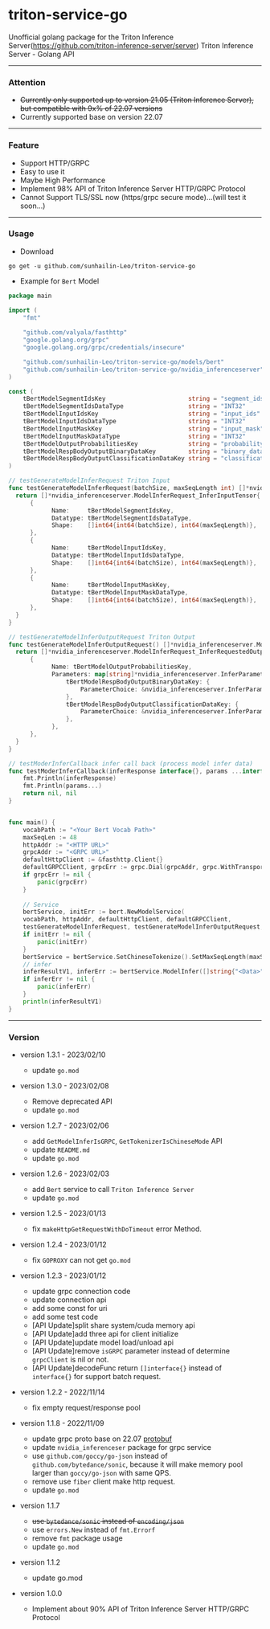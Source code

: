 # triton-service-go
Unofficial golang package for the Triton Inference Server(https://github.com/triton-inference-server/server)
Triton Inference Server - Golang API

---

### Attention

* ~~Currently only supported up to version 21.05 (Triton Inference Server), but compatible with 9x% of 22.07 versions~~
* Currently supported base on version 22.07

---

### Feature

* Support HTTP/GRPC
* Easy to use it
* Maybe High Performance
* Implement 98% API of Triton Inference Server HTTP/GRPC Protocol
* Cannot Support TLS/SSL now (https/grpc secure mode)...(will test it soon...)

--- 

### Usage

* Download
```shell
go get -u github.com/sunhailin-Leo/triton-service-go
```

* Example for `Bert` Model
```go
package main

import (
    "fmt"
	
    "github.com/valyala/fasthttp"
    "google.golang.org/grpc"
    "google.golang.org/grpc/credentials/insecure"

    "github.com/sunhailin-Leo/triton-service-go/models/bert"
    "github.com/sunhailin-Leo/triton-service-go/nvidia_inferenceserver"
)

const (
    tBertModelSegmentIdsKey                       string = "segment_ids"
    tBertModelSegmentIdsDataType                  string = "INT32"
    tBertModelInputIdsKey                         string = "input_ids"
    tBertModelInputIdsDataType                    string = "INT32"
    tBertModelInputMaskKey                        string = "input_mask"
    tBertModelInputMaskDataType                   string = "INT32"
    tBertModelOutputProbabilitiesKey              string = "probability"
    tBertModelRespBodyOutputBinaryDataKey         string = "binary_data"
    tBertModelRespBodyOutputClassificationDataKey string = "classification"
)

// testGenerateModelInferRequest Triton Input
func testGenerateModelInferRequest(batchSize, maxSeqLength int) []*nvidia_inferenceserver.ModelInferRequest_InferInputTensor {
  return []*nvidia_inferenceserver.ModelInferRequest_InferInputTensor{
      {
            Name:     tBertModelSegmentIdsKey,
            Datatype: tBertModelSegmentIdsDataType,
            Shape:    []int64{int64(batchSize), int64(maxSeqLength)},
      },
      {
            Name:     tBertModelInputIdsKey,
            Datatype: tBertModelInputIdsDataType,
            Shape:    []int64{int64(batchSize), int64(maxSeqLength)},
      },
      {
            Name:     tBertModelInputMaskKey,
            Datatype: tBertModelInputMaskDataType,
            Shape:    []int64{int64(batchSize), int64(maxSeqLength)},
      },
  }
}

// testGenerateModelInferOutputRequest Triton Output
func testGenerateModelInferOutputRequest() []*nvidia_inferenceserver.ModelInferRequest_InferRequestedOutputTensor {
  return []*nvidia_inferenceserver.ModelInferRequest_InferRequestedOutputTensor{
	  {
            Name: tBertModelOutputProbabilitiesKey,
            Parameters: map[string]*nvidia_inferenceserver.InferParameter{
                tBertModelRespBodyOutputBinaryDataKey: {
                    ParameterChoice: &nvidia_inferenceserver.InferParameter_BoolParam{BoolParam: false},
                },
                tBertModelRespBodyOutputClassificationDataKey: {
                    ParameterChoice: &nvidia_inferenceserver.InferParameter_Int64Param{Int64Param: 1},
                },
            },
	  },
  }
}

// testModerInferCallback infer call back (process model infer data)
func testModerInferCallback(inferResponse interface{}, params ...interface{}) ([]interface{}, error) {
    fmt.Println(inferResponse)
    fmt.Println(params...)
    return nil, nil
}


func main() {
    vocabPath := "<Your Bert Vocab Path>"
    maxSeqLen := 48
    httpAddr := "<HTTP URL>"
    grpcAddr := "<GRPC URL>"
    defaultHttpClient := &fasthttp.Client{}
    defaultGRPCClient, grpcErr := grpc.Dial(grpcAddr, grpc.WithTransportCredentials(insecure.NewCredentials()))
    if grpcErr != nil {
        panic(grpcErr)
    }
    
    // Service
    bertService, initErr := bert.NewModelService(
    vocabPath, httpAddr, defaultHttpClient, defaultGRPCClient,
    testGenerateModelInferRequest, testGenerateModelInferOutputRequest, testModerInferCallback)
    if initErr != nil {
        panic(initErr)
    }
    bertService = bertService.SetChineseTokenize().SetMaxSeqLength(maxSeqLen)
    // infer
    inferResultV1, inferErr := bertService.ModelInfer([]string{"<Data>"}, "<Model Name>", "<Model Version>", 1*time.Second)
    if inferErr != nil {
        panic(inferErr)
    }
    println(inferResultV1)
}

```

---

### Version

* version 1.3.1 - 2023/02/10
  * update `go.mod`

* version 1.3.0 - 2023/02/08
  * Remove deprecated API
  * update `go.mod`

* version 1.2.7 - 2023/02/06
  * add `GetModelInferIsGRPC`, `GetTokenizerIsChineseMode` API
  * update `README.md`
  * update `go.mod`

* version 1.2.6 - 2023/02/03
  * add `Bert` service to call `Triton Inference Server`
  * update `go.mod`

* version 1.2.5 - 2023/01/13
  * fix `makeHttpGetRequestWithDoTimeout` error Method.

* version 1.2.4 - 2023/01/12
  * fix `GOPROXY` can not get `go.mod`

* version 1.2.3 - 2023/01/12
  * update grpc connection code
  * update connection api
  * add some const for uri
  * add some test code
  * [API Update]split share system/cuda memory api
  * [API Update]add three api for client initialize
  * [API Update]update model load/unload api
  * [API Update]remove `isGRPC` parameter instead of determine `grpcClient` is nil or not.
  * [API Update]decodeFunc return `[]interface{}` instead of `interface{}` for support batch request.

* version 1.2.2 - 2022/11/14
  * fix empty request/response pool

* version 1.1.8 - 2022/11/09
  * update grpc proto base on 22.07 [protobuf](https://github.com/triton-inference-server/common/tree/r22.07/protobuf)
  * update `nvidia_inferenceser` package for grpc service
  * use `github.com/goccy/go-json` instead of `github.com/bytedance/sonic`, because it will make memory pool larger than `goccy/go-json` with same QPS.
  * remove use `fiber` client make http request.
  * update `go.mod`

* version 1.1.7
  * ~~use `bytedance/sonic` instead of `encoding/json`~~
  * use `errors.New` instead of `fmt.Errorf`
  * remove `fmt` package usage
  * update `go.mod`

* version 1.1.2
  * update go.mod

* version 1.0.0
    * Implement about 90% API of Triton Inference Server HTTP/GRPC Protocol
